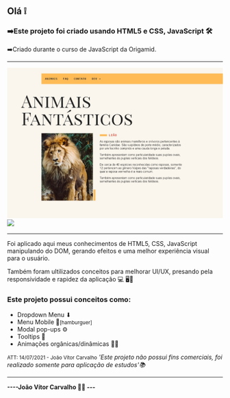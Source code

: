 <h2>Olá ❕</h2>
<h3>➡️Este projeto foi criado usando <strong>HTML5 e CSS, JavaScript</strong> 🛠️</h3>
<p>➡️Criado durante o curso de JavaScript da Origamid.</p>
<hr>
<img src="imgs/animais-fan.jpg"></img>
<br>
<img src="imgs/reponsive.jpg"></img>
<hr>
<p>Foi aplicado aqui meus conhecimentos de HTML5, CSS, JavaScript  manipulando do DOM, gerando efeitos e uma melhor experiência visual para o usuário.</p>
<p>Também foram ultilizados conceitos para melhorar UI/UX, presando pela responsividade e rapidez da aplicação 💻 🖥️📱</p>
<h3>Este projeto possui conceitos como:</h3>
<ul>
  <li>Dropdown Menu ⬇</li>
  <li>Menu Mobile 📱<small>[hamburguer]</small></li>
  <li>Modal pop-ups ⚙</li>
  <li>Tooltips 📍</li>
  <li>Animações orgânicas/dinâmicas 🧑‍💻</li>
</ul>
<small>ATT: 14/07/2021 - João Vítor Carvalho</small>
<em>'Este projeto não possui fins comerciais, foi realizado somente para aplicação de estudos'📚</em>
<hr>
<strong>----João Vítor Carvalho 👨‍💻 ---</strong>
